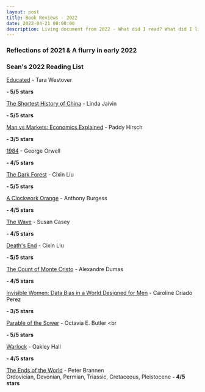 ```yaml
---
layout: post
title: Book Reviews - 2022
date: 2022-04-21 00:00:00
description: Living document from 2022 - What did I read? What did I like?
---
```

### Reflections of 2021 & A flurry in early 2022




### Sean's 2022 Reading List

[Educated](https://www.goodreads.com/book/show/35133922-educated) - Tara Westover <br>

**- 5/5 stars**


[The Shortest History of China](https://www.goodreads.com/book/show/56081808-the-shortest-history-of-china) - Linda Jaivin <br>

**- 5/5 stars**


[Man vs Markets: Economics Explained](https://www.goodreads.com/book/show/13624114-man-vs-markets) - Paddy Hirsch <br>

**- 3/5 stars**


[1984](https://www.goodreads.com/book/show/40961427-1984) - George Orwell <br>

**- 4/5 stars**


[The Dark Forest](https://www.goodreads.com/book/show/24375664-the-dark-forest) - Cixin Liu <br>

**- 5/5 stars**


[A Clockwork Orange](https://www.goodreads.com/book/show/41817486-a-clockwork-orange) - Anthony Burgess <br>

**- 4/5 stars**


[The Wave](https://www.goodreads.com/book/show/7997104-the-wave) - Susan Casey <br>

**- 4/5 stars**


[Death's End](https://www.goodreads.com/book/show/25735618-death-s-end) - Cixin Liu <br>

**- 5/5 stars**


[The Count of Monte Cristo](https://www.goodreads.com/book/show/7126.The_Count_of_Monte_Cristo) - Alexandre Dumas <br>

**- 4/5 stars**


[Invisible Women: Data Bias in a World Designed for Men](https://www.goodreads.com/book/show/41104077-invisible-women) - Caroline Criado Perez <br>

**- 3/5 stars**


[Parable of the Sower](https://www.goodreads.com/book/show/56787127-parable-of-the-sower) - Octavia E. Butler <br

**- 5/5 stars**


[Warlock](https://www.goodreads.com/book/show/183199.Warlock) - Oakley Hall <br>

**- 4/5 stars**


[The Ends of the World](https://www.goodreads.com/book/show/32075449-the-ends-of-the-world) - Peter Brannen <br>
Ordovician, Devonian, Permian, Triassic, Cretaceous, Pleistocene
**- 4/5 stars**
